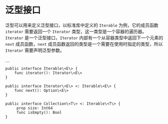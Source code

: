 
# 泛型接口

泛型可以用来定义泛型接口，以标准库中定义的 `Iterable` 为例，它的成员函数 `iterator` 需要返回一个 `Iterator` 类型，这一类型是一个容器的遍历器。 `Iterator` 是一个泛型接口，`Iterator` 内部有一个从容器类型中返回下一个元素的 `next` 成员函数，`next` 成员函数返回的类型是一个需要在使用时指定的类型，所以 `Iterator` 需要声明泛型参数。
    
    __
    
    public interface Iterable\<E\> {
        func iterator(): Iterator\<E\>
    }
    
    public interface Iterator\<E\> <: Iterable\<E\> {
        func next(): Option\<E\>
    }
    
    public interface Collection\<T\> <: Iterable\<T\> {
         prop size: Int64
         func isEmpty(): Bool
    }